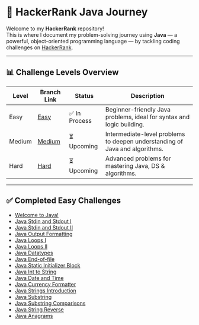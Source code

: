 # 🚀 HackerRank Java Journey

Welcome to my **HackerRank** repository!  
This is where I document my problem-solving journey using **Java** — a powerful, object-oriented programming language — by tackling coding challenges on [HackerRank](https://www.hackerrank.com/).

---

## 📊 Challenge Levels Overview

| Level   | Branch Link                                                                 | Status        | Description                                                                 |
|---------|------------------------------------------------------------------------------|----------------|-----------------------------------------------------------------------------|
| Easy    | [Easy](https://github.com/Sandhiya-1718/HackerRank/tree/Easy)     | ✅ In Process | Beginner-friendly Java problems, ideal for syntax and logic building.      |
| Medium  | [Medium](https://github.com/Sandhiya-1718/HackerRank/tree/Medium) | ⏳ Upcoming   | Intermediate-level problems to deepen understanding of Java and algorithms.|
| Hard    | [Hard](https://github.com/Sandhiya-1718/HackerRank/tree/Hard)     | ⏳ Upcoming   | Advanced problems for mastering Java, DS & algorithms.                     |

---

## ✅ Completed Easy Challenges

- [Welcome to Java!](https://github.com/Sandhiya-1718/HackerRank/tree/easy/WelcomeToJava.java)
- [Java Stdin and Stdout I](https://github.com/Sandhiya-1718/HackerRank/tree/easy/JavaStdinAndStdoutI.java)
- [Java Stdin and Stdout II](https://github.com/Sandhiya-1718/HackerRank/tree/easy/JavaStdinAndStdoutII.java)
- [Java Output Formatting](https://github.com/Sandhiya-1718/HackerRank/tree/easy/JavaOutputFormatting.java)
- [Java Loops I](https://github.com/Sandhiya-1718/HackerRank/tree/easy/JavaLoopsI.java)
- [Java Loops II](https://github.com/Sandhiya-1718/HackerRank/tree/easy/JavaLoopsII.java)
- [Java Datatypes](https://github.com/Sandhiya-1718/HackerRank/tree/easy/JavaDatatypes.java)
- [Java End-of-file](https://github.com/Sandhiya-1718/HackerRank/tree/easy/JavaEndOfFile.java)
- [Java Static Initializer Block](https://github.com/Sandhiya-1718/HackerRank/tree/easy/JavaStaticInitializerBlock.java)
- [Java Int to String](https://github.com/Sandhiya-1718/HackerRank/tree/easy/JavaIntToString.java)
- [Java Date and Time](https://github.com/Sandhiya-1718/HackerRank/tree/easy/JavaDateAndTime.java)
- [Java Currency Formatter](https://github.com/Sandhiya-1718/HackerRank/tree/easy/JavaCurrencyFormatter.java)
- [Java Strings Introduction](https://github.com/Sandhiya-1718/HackerRank/tree/easy/JavaStringsIntroduction.java)
- [Java Substring](https://github.com/Sandhiya-1718/HackerRank/tree/easy/JavaSubstring.java)
- [Java Substring Comparisons](https://github.com/Sandhiya-1718/HackerRank/tree/easy/JavaSubstringComparisons.java)
- [Java String Reverse](https://github.com/Sandhiya-1718/HackerRank/tree/easy/JavaStringReverse.java)
- [Java Anagrams](https://github.com/Sandhiya-1718/HackerRank/tree/easy/JavaAnagrams.java)
